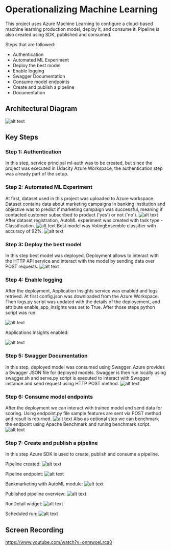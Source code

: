 # Operationalizing Machine Learning

This project uses Azure Machine Learning to configure a cloud-based machine learning production model, deploy it, and consume it. Pipeline is also created using SDK, published and consumed.

Steps that are followed:

* Authentication
* Automated ML Experiment  
* Deploy the best model
* Enable logging  
* Swagger Documentation
* Consume model endpoints  
* Create and publish a pipeline  
* Documentation


## Architectural Diagram
![alt text](pics/architecture.png)

## Key Steps
### Step 1: Authentication
In this step, service principal ml-auth was to be created, but since the project was executed in Udacity Azure Workspace, the authentication step was already part of the setup.
### Step 2: Automated ML Experiment
At first, dataset used in this project was uploaded to Azure workspace. Dataset contains data about marketing campaigns in banking institution and objective was to predict if marketing campaign was successful, meaning if contacted customer subscribed to product ('yes') or not ('no').
![alt text](pics/data_upload.png)
After dataset registration, AutoML experiment was created with task type - Classification. 
![alt text](pics/best_model1.png)
Best model was VotingEnsemble classifier with accuracy of 92%.
![alt text](pics/best_model2.png)
### Step 3: Deploy the best model
In this step best model was deployed. Deployment allows to interact with the HTTP API service and interact with the model by sending data over POST requests.
![alt text](pics/deploy.png)
### Step 4: Enable logging
After the deployment, Application Insights service was enabled and logs retrived. At first config.json was downloaded from the Azure Workspace. Then logs.py script was updated with the details of the deployement, and attribute enable_app_insights was set to True. After those steps python script was run:

![alt text](pics/logs_py.png)

Applications Insights enabled:

![alt text](pics/app_ins.png)
### Step 5: Swagger Documentation
In this step, deployed model was consumed using Swagger. Azure provides a Swagger JSON file for deployed models. Swagger is then run locally using swagger.sh and serve.py script is executed to interact with Swagger instance and send request using HTTP POST method. 
![alt text](pics/sw.png)
### Step 6: Consume model endpoints
After the deployment we can interact with trained model and send data for scoring. Using endpoint.py file sample features are sent via POST method and result is returned.
![alt text](pics/resp.png)
Also as optional step we can benchmark the endpoint using Apache Benchmark and runing benchmark script.
![alt text](pics/benchmark.png)
### Step 7: Create and publish a pipeline
In this step Azure SDK is used to create, publish and consume a pipeline.

Pipeline created:
![alt text](pics/pipeline_created.png)

Pipeline endpoint:
![alt text](pics/pipeline_endpoint.png)

Bankmarketing with AutoML module:
![alt text](pics/bankmkt_automl.png)

Published pipeline overview:
![alt text](pics/overview_active.png)

RunDetail widget:
![alt text](pics/widget.png)

Scheduled run:
![alt text](pics/sched_run.png)

## Screen Recording
https://www.youtube.com/watch?v=onmwoeLrca0


